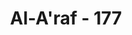 ---
title: "Al-A'raf - 177"
no: 177
arabic_no: ١٧٧
ayah: سَاۤءَ مَثَلًا ۨالْقَوْمُ الَّذِيْنَ كَذَّبُوْا بِاٰيٰتِنَا وَاَنْفُسَهُمْ كَانُوْا يَظْلِمُوْنَ
translation: "Sangat buruk perumpamaan orang-orang yang mendustakan ayat-ayat Kami; mereka menzalimi diri sendiri."
tafsir: "Pada ayat ini Allah menegaskan lagi betapa buruknya perumpamaan bagi mereka yang mendustakan ayat-ayat Allah. Mereka disamakan dengan anjing baik karena kesamaan kelemahan keduanya yakni mereka tetap dalam kesesatan diberi peringatan atau tidak diberi peringatan, atau karena kesamaan kebiasaan keduanya. Anjing itu tidak mempunyai cita-cita kecuali keinginan mendapat makanan dan kepuasan. Siapa saja yang meninggalkan ilmu dan iman lalu menjurus kepada hawa nafsu, maka dia serupa dengan anjing. Orang yang demikian tidak siap lagi berfikir dan merenungkan tentang kebenaran. Orang yang demikian itu sebenarnya menganiaya dirinya sendiri."
---